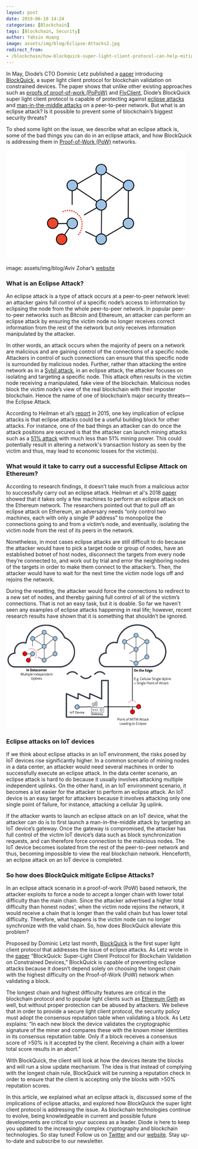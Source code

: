 ```yaml
---
layout: post
date: 2019-06-10 14:24
categories: [Blockchain]
tags: [Blockchain, Security]
author: Yahsin Huang
image: assets/img/blog/Eclipse-Attacks2.jpg
redirect_from:
- /blockchain/how-blockquick-super-light-client-protocol-can-help-mitigate-eclipse-attacks-19161/
---
```


In May, Diode’s CTO Dominic Letz published a [paper](https://eprint.iacr.org/2019/579.pdf) introducing [BlockQuick](/burning-platform-pki/blockquick-super-light-blockchain-client-for-trustless-time-19144/), a super light client protocol for blockchain validation on constrained devices. The paper shows that unlike other existing approaches such as [proofs of proof-of-work (PoPoW)](https://fc16.ifca.ai/bitcoin/papers/KLS16.pdf) and [FlyClient](https://eprint.iacr.org/2019/226.pdf), Diode’s BlockQuick super light client protocol is capable of protecting against [eclipse attacks](https://bitcoinmagazine.com/articles/researchers-explore-eclipse-attacks-ethereum-blockchain/) and [man-in-the-middle attacks](https://en.wikipedia.org/wiki/Man-in-the-middle_attack) on a peer-to-peer network. But what is an eclipse attack? Is it possible to prevent some of blockchain’s biggest security threats?

To shed some light on the issue, we describe what an eclipse attack is, some of the bad things you can do in an eclipse attack, and how BlockQuick is addressing them in [Proof-of-Work (PoW)](https://en.wikipedia.org/wiki/Proof-of-work_system) networks.

![](../assets/img/blog/Eclipse-Attacks1.png)

image: assets/img/blog/Aviv Zohar’s [website](https://www.avivz.net)

### What is an Eclipse Attack?

An eclipse attack is a type of attack occurs at a peer-to-peer network level: an attacker gains full control of a specific node’s access to information by eclipsing the node from the whole peer-to-peer network. In popular peer-to-peer networks such as Bitcoin and Ethereum, an attacker can perform an eclipse attack by ensuring the victim node no longer receives correct information from the rest of the network but only receives information manipulated by the attacker.

In other words, an attack occurs when the majority of peers on a network are malicious and are gaining control of the connections of a specific node. Attackers in control of such connections can ensure that this specific node is surrounded by malicious nodes. Further, rather than attacking the entire network as in a [Sybil attack](https://en.wikipedia.org/wiki/Sybil_attack), in an eclipse attack, the attacker focuses on isolating and targeting a specific node. This attack often results in the victim node receiving a manipulated, fake view of the blockchain.  Malicious nodes block the victim node’s view of the real blockchain with their imposter blockchain.  Hence the name of one of blockchain’s major security threats—the Eclipse Attack.

According to Heilman et al’s [report](https://eprint.iacr.org/2015/263.pdf) in 2015, one key implication of eclipse attacks is that eclipse attacks could be a useful building block for other attacks. For instance, one of the bad things an attacker can do once the attack positions are secured is that the attacker can launch mining attacks such as a [51% attack](https://en.bitcoinwiki.org/wiki/51%25_attack) with much less than 51% mining power. This could potentially result in altering a network's transaction history as seen by the victim and thus, may lead to economic losses for the victim(s).

### What would it take to carry out a successful Eclipse Attack on Ethereum?

According to research findings, it doesn’t take much from a malicious actor to successfully carry out an eclipse attack. Heilman et al's 2018 [paper](https://eprint.iacr.org/2018/236.pdf) showed that it takes only a few machines to perform an eclipse attack on the Ethereum network. The researchers pointed out that to pull off an eclipse attack on Ethereum, an adversary needs “only control two machines, each with only a single IP address” to monopolize the connections going to and from a victim’s node, and eventually, isolating the victim node from the rest of its peers in the network.

Nonetheless, in most cases eclipse attacks are still difficult to do because the attacker would have to pick a target node or group of nodes, have an established botnet of host nodes, disconnect the targets from every node they’re connected to, and work out by trial and error the neighboring nodes of the targets in order to make them connect to the attacker’s. Then, the attacker would have to wait for the next time the victim node logs off and rejoins the network. 

During the resetting, the attacker would force the connections to redirect to a new set of nodes, and thereby gaining full control of all of the victim’s connections. That is not an easy task, but it is doable. So far we haven’t seen any examples of eclipse attacks happening in real life; however, recent research results have shown that it is something that shouldn’t be ignored.

![](../assets/img/blog/Eclipse-Attacks3.png)

### Eclipse attacks on IoT devices

If we think about eclipse attacks in an IoT environment, the risks posed by IoT devices rise significantly higher. In a common scenario of mining nodes in a data center, an attacker would need several machines in order to successfully execute an eclipse attack. In the data center scenario, an eclipse attack is hard to do because it usually involves attacking multiple independent uplinks. On the other hand, in an IoT environment scenario, it becomes a lot easier for the attacker to perform an eclipse attack. An IoT device is an easy target for attackers because it involves attacking only one single point of failure, for instance, attacking a cellular 3g uplink.

If the attacker wants to launch an eclipse attack on an IoT device, what the attacker can do is to first launch a man-in-the-middle attack by targeting an IoT device’s gateway. Once the gateway is compromised, the attacker has full control of the victim IoT device’s data such as block synchronization requests, and can therefore force connection to the malicious nodes. The IoT device becomes isolated from the rest of the peer-to-peer network and thus, becoming impossible to view the real blockchain network. Henceforth, an eclipse attack on an IoT device is completed.

### So how does BlockQuick mitigate Eclipse Attacks?

In an eclipse attack scenario in a proof-of-work (PoW) based network, the attacker exploits to force a node to accept a longer chain with lower total difficulty than the main chain. Since the attacker advertised a higher total difficulty than honest nodes', when the victim node rejoins the network, it would receive a chain that is longer than the valid chain but has lower total difficulty. Therefore, what happens is the victim node can no longer synchronize with the valid chain. So, how does BlockQuick alleviate this problem?

Proposed by Dominic Letz last month, [BlockQuick](/burning-platform-pki/blockquick-super-light-blockchain-client-for-trustless-time-19144/) is the first super light client protocol that addresses the issue of eclipse attacks. As Letz wrote in the [paper](https://eprint.iacr.org/2019/579.pdf) “BlockQuick: Super-Light Client Protocol for Blockchain Validation on Constrained Devices,” BlockQuick is capable of preventing eclipse attacks because it doesn’t depend solely on choosing the longest chain with the highest difficulty on the Proof-of-Work (PoW) network when validating a block.

The longest chain and highest difficulty features are critical in the blockchain protocol and to popular light clients such as [Ethereum Geth](https://geth.ethereum.org) as well, but without proper protection can be abused by attackers. We believe that in order to provide a secure light client protocol, the security policy must adopt the consensus reputation table when validating a block. As Letz explains: “In each new block the device validates the cryptographic signature of the miner and compares these with the known miner identities in its consensus reputation table. Only if a block receives a consensus score of >50% is it accepted by the client. Receiving a chain with a lower total score results in an abort.”

With BlockQuick, the client will look at how the devices iterate the blocks and will run a slow update mechanism. The idea is that instead of complying with the longest chain rule, BlockQuick will be running a reputation check in order to ensure that the client is accepting only the blocks with >50% reputation scores.

In this article, we explained what an eclipse attack is, discussed some of the implications of eclipse attacks, and explored how BlockQuick the super light client protocol is addressing the issue. As blockchain technologies continue to evolve, being knowledgeable in current and possible future developments are critical to your success as a leader. Diode is here to keep you updated to the increasingly complex cryptography and blockchain technologies. So stay tuned! Follow us on [Twitter](https://twitter.com/diode_chain) and our [website](https://diode.io). Stay up-to-date and subscribe to our newsletter.
